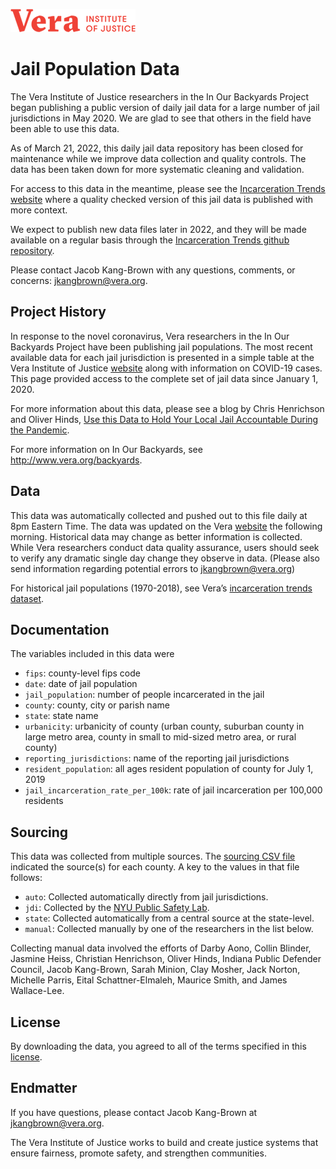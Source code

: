 ![Vera Institute of Justice Logo](vera-logo.png?raw=true)

# Jail Population Data

The Vera Institute of Justice researchers in the In Our Backyards Project began publishing a public version of daily jail data for a large number of jail jurisdictions in May 2020. We are glad to see that others in the field have been able to use this data.

As of March 21, 2022, this daily jail data repository has been closed for maintenance while we improve data collection and quality controls. The data has been taken down for more systematic cleaning and validation.

For access to this data in the meantime, please see the [Incarceration Trends website](https://trends.vera.org) where a quality checked version of this jail data is published with more context.

We expect to publish new data files later in 2022, and they will be made available on a regular basis through the [Incarceration Trends github repository](https://github.com/vera-institute/incarceration-trends).

Please contact Jacob Kang-Brown with any questions, comments, or concerns: <jkangbrown@vera.org>.

## Project History

In response to the novel coronavirus, Vera researchers in the In Our Backyards Project have been publishing jail populations. The most recent available data for each jail jurisdiction is presented in a simple table at the Vera Institute of Justice [website](https://www.vera.org/projects/covid-19-criminal-justice-responses/covid-19-data) along with information on COVID-19 cases. This page provided access to the complete set of jail data since January 1, 2020.

For more information about this data, please see a blog by Chris Henrichson and Oliver Hinds,
[Use this Data to Hold Your Local Jail Accountable During the Pandemic](https://www.vera.org/blog/covid-19-1/use-this-data-to-hold-your-local-jail-accountable-during-the-pandemic).

For more information on In Our Backyards, see http://www.vera.org/backyards.

## Data

This data was automatically collected and pushed out to this file daily at 8pm Eastern Time. The data was updated on the Vera [website](https://www.vera.org/projects/covid-19-criminal-justice-responses/covid-19-data) the following morning. Historical data may change as better information is collected. While Vera researchers conduct data quality assurance, users should seek to verify any dramatic single day change they observe in data.  (Please also send information regarding potential errors to <jkangbrown@vera.org>)

For historical jail populations (1970-2018), see Vera’s [incarceration trends dataset](https://github.com/vera-institute/incarceration_trends).

## Documentation

The variables included in this data were
* `fips`: county-level fips code
* `date`: date of jail population
* `jail_population`: number of people incarcerated in the jail
* `county`: county, city or parish name
* `state`: state name
* `urbanicity`: urbanicity of county (urban county, suburban county in large metro area, county in small to mid-sized metro area, or rural county)
* `reporting_jurisdictions`: name of the reporting jail jurisdictions
* `resident_population`: all ages resident population of county for July 1, 2019
* `jail_incarceration_rate_per_100k`: rate of jail incarceration per 100,000 residents

## Sourcing

This data was collected from multiple sources. The
[sourcing CSV file](https://github.com/vera-institute/jail-population-data/blob/master/jail_data_sources.csv)
indicated the source(s) for each county. A key to the values in that
file follows:
* `auto`: Collected automatically directly from jail jurisdictions.
* `jdi`: Collected by the [NYU Public Safety Lab](https://publicsafetylab.org/).
* `state`: Collected automatically from a central source at the state-level.
* `manual`: Collected manually by one of the researchers in the list below.

Collecting manual data involved the efforts of
Darby Aono,
Collin Blinder,
Jasmine Heiss,
Christian Henrichson,
Oliver Hinds,
Indiana Public Defender Council,
Jacob Kang-Brown,
Sarah Minion,
Clay Mosher,
Jack Norton,
Michelle Parris,
Eital Schattner-Elmaleh,
Maurice Smith, and
James Wallace-Lee.

## License

By downloading the data, you agreed to all of the terms specified in this [license](https://github.com/vera-institute/jail-population-data/blob/master/License.md).


## Endmatter

If you have questions, please contact Jacob Kang-Brown at <jkangbrown@vera.org>.

The Vera Institute of Justice works to build and create justice systems that ensure fairness, promote safety, and strengthen communities.

